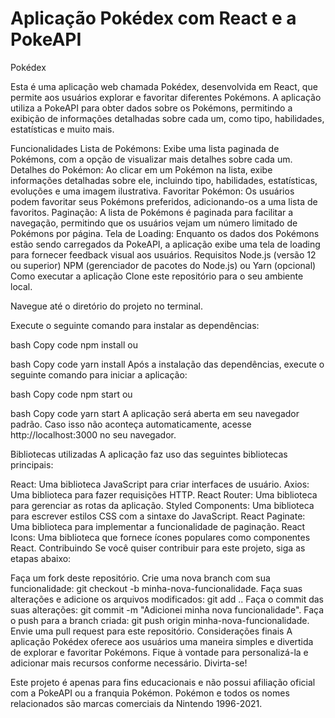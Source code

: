 # Aplicação Pokédex com React e a PokeAPI
Pokédex

Esta é uma aplicação web chamada Pokédex, desenvolvida em React, que permite aos usuários explorar e favoritar diferentes Pokémons. A aplicação utiliza a PokeAPI para obter dados sobre os Pokémons, permitindo a exibição de informações detalhadas sobre cada um, como tipo, habilidades, estatísticas e muito mais.

Funcionalidades
Lista de Pokémons: Exibe uma lista paginada de Pokémons, com a opção de visualizar mais detalhes sobre cada um.
Detalhes do Pokémon: Ao clicar em um Pokémon na lista, exibe informações detalhadas sobre ele, incluindo tipo, habilidades, estatísticas, evoluções e uma imagem ilustrativa.
Favoritar Pokémon: Os usuários podem favoritar seus Pokémons preferidos, adicionando-os a uma lista de favoritos.
Paginação: A lista de Pokémons é paginada para facilitar a navegação, permitindo que os usuários vejam um número limitado de Pokémons por página.
Tela de Loading: Enquanto os dados dos Pokémons estão sendo carregados da PokeAPI, a aplicação exibe uma tela de loading para fornecer feedback visual aos usuários.
Requisitos
Node.js (versão 12 ou superior)
NPM (gerenciador de pacotes do Node.js) ou Yarn (opcional)
Como executar a aplicação
Clone este repositório para o seu ambiente local.

Navegue até o diretório do projeto no terminal.

Execute o seguinte comando para instalar as dependências:

bash
Copy code
npm install
ou

bash
Copy code
yarn install
Após a instalação das dependências, execute o seguinte comando para iniciar a aplicação:

bash
Copy code
npm start
ou

bash
Copy code
yarn start
A aplicação será aberta em seu navegador padrão. Caso isso não aconteça automaticamente, acesse http://localhost:3000 no seu navegador.

Bibliotecas utilizadas
A aplicação faz uso das seguintes bibliotecas principais:

React: Uma biblioteca JavaScript para criar interfaces de usuário.
Axios: Uma biblioteca para fazer requisições HTTP.
React Router: Uma biblioteca para gerenciar as rotas da aplicação.
Styled Components: Uma biblioteca para escrever estilos CSS com a sintaxe do JavaScript.
React Paginate: Uma biblioteca para implementar a funcionalidade de paginação.
React Icons: Uma biblioteca que fornece ícones populares como componentes React.
Contribuindo
Se você quiser contribuir para este projeto, siga as etapas abaixo:

Faça um fork deste repositório.
Crie uma nova branch com sua funcionalidade: git checkout -b minha-nova-funcionalidade.
Faça suas alterações e adicione os arquivos modificados: git add ..
Faça o commit das suas alterações: git commit -m "Adicionei minha nova funcionalidade".
Faça o push para a branch criada: git push origin minha-nova-funcionalidade.
Envie uma pull request para este repositório.
Considerações finais
A aplicação Pokédex oferece aos usuários uma maneira simples e divertida de explorar e favoritar Pokémons. Fique à vontade para personalizá-la e adicionar mais recursos conforme necessário. Divirta-se!

Este projeto é apenas para fins educacionais e não possui afiliação oficial com a PokeAPI ou a franquia Pokémon. Pokémon e todos os nomes relacionados são marcas comerciais da Nintendo 1996-2021.
